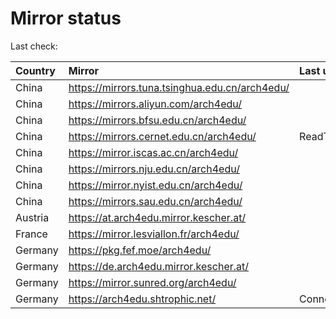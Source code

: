 <script src="./time.js"></script>
# Mirror status
Last check: <script type="text/javascript">localize(1754119482.7976668);</script>

|Country|Mirror|Last update|
|:------|:-----|:----------|
|China|https://mirrors.tuna.tsinghua.edu.cn/arch4edu/|<script type="text/javascript">localize(1754074315);</script>|
|China|https://mirrors.aliyun.com/arch4edu/|<script type="text/javascript">localize(1754074315);</script>|
|China|https://mirrors.bfsu.edu.cn/arch4edu/|<script type="text/javascript">localize(1754074315);</script>|
|China|https://mirrors.cernet.edu.cn/arch4edu/|ReadTimeout|
|China|https://mirror.iscas.ac.cn/arch4edu/|<script type="text/javascript">localize(1754074315);</script>|
|China|https://mirrors.nju.edu.cn/arch4edu/|<script type="text/javascript">localize(1754074315);</script>|
|China|https://mirror.nyist.edu.cn/arch4edu/|<script type="text/javascript">localize(1754074315);</script>|
|China|https://mirrors.sau.edu.cn/arch4edu/|<script type="text/javascript">localize(1754074315);</script>|
|Austria|https://at.arch4edu.mirror.kescher.at/|<script type="text/javascript">localize(1754074315);</script>|
|France|https://mirror.lesviallon.fr/arch4edu/|<script type="text/javascript">localize(1754074315);</script>|
|Germany|https://pkg.fef.moe/arch4edu/|<script type="text/javascript">localize(1754074315);</script>|
|Germany|https://de.arch4edu.mirror.kescher.at/|<script type="text/javascript">localize(1754074315);</script>|
|Germany|https://mirror.sunred.org/arch4edu/|<script type="text/javascript">localize(1754074315);</script>|
|Germany|https://arch4edu.shtrophic.net/|ConnectionError|

<script src="./tablefilter/tablefilter.js"></script>
<script src="./table.js"></script>